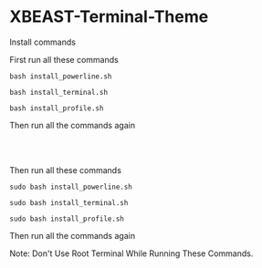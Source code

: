 # XBEAST-Terminal-Theme

Install commands

First run all these commands

```
bash install_powerline.sh

bash install_terminal.sh

bash install_profile.sh
```

Then run all the commands again

<br><br>

Then run all these commands

```
sudo bash install_powerline.sh

sudo bash install_terminal.sh

sudo bash install_profile.sh
```
Then run all the commands again


Note: Don't Use Root Terminal While Running These Commands.